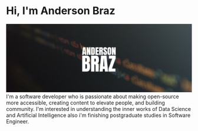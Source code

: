 # Hi, I'm Anderson Braz
<center>
<img src="https://raw.githubusercontent.com/andersonbraz/andersonbraz/master/header_andersonbraz.png" alt="banner says Anderson Braz love write code and build solutions">
  </center>
I'm a software developer who is passionate about making open-source more accessible, creating content to elevate people, and building community. I'm interested in understanding the inner works of Data Science and Artificial Intelligence also i'm finishing postgraduate studies in Software Engineer.
